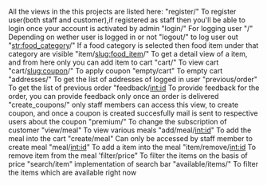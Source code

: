 All the views in the this projects are listed here:
"register/" To register user(both staff and customer),if registered as staff then you'll be able to login once your account is activated by admin
"login/" For logging user
"/" Depending on wether user is logged in or not
"logout/" to log user out
"<str:food_category>/" If a food category is selected then food item under that category are visible
"item/<slug:food_item>/" To get a detail view of a item, and from here only you can add item to cart
"cart/" To view cart
"cart/<slug:coupon>/" To apply coupon
"empty/cart" To  empty cart
"addresses/" To get the list of addresses of logged in user
"previous/order" To get the list of previous order
"feedback/<int:id> To provide feedback for the order, you can provide feedback only once an order is delivered
"create_coupons/" only staff members can access this view, to create coupon, and once a coupon is created succesfully mail is sent to respective users about the coupon
"premium/" To change the subscription of customer
"view/meal" To view various meals
"add/meal/<int:id>" To  add the meal into the cart
"create/meal" Can only be accessed by staff member to create meal
"meal/<int:id>" To add a item into the meal
"item/remove/<int:id> To remove item from the meal
'filter/price" To filter the items on the basis of price
"search/item" implementation of search bar
"available/items/" To filter the items which are available right now
